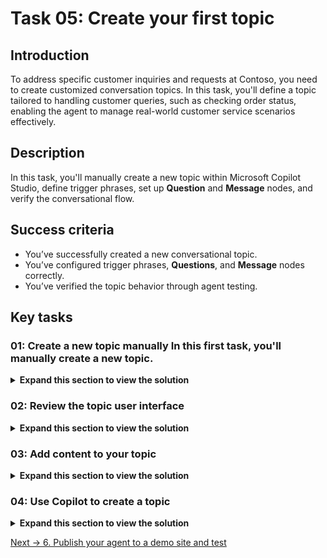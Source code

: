 # Task 05: Create your first topic

## Introduction

To address specific customer inquiries and requests at Contoso, you need to create customized conversation topics. In this task, you'll define a topic tailored to handling customer queries, such as checking order status, enabling the agent to manage real-world customer service scenarios effectively.

## Description

In this task, you'll manually create a new topic within Microsoft Copilot Studio, define trigger phrases, set up **Question** and **Message** nodes, and verify the conversational flow.

## Success criteria

-   You’ve successfully created a new conversational topic.
-   You’ve configured trigger phrases, **Questions**, and **Message** nodes correctly.
-   You’ve verified the topic behavior through agent testing.


## Key tasks

### 01: Create a new topic manually In this first task, you'll manually create a new topic.

<details markdown="block"> 
  <summary><strong>Expand this section to view the solution</strong></summary> 

1. Select **Settings** near the upper-right corner of the page.

    ![3f5fs0ge.jpg](../../media/3f5fs0ge.jpg)

1. Select **Generative AI** on the left settings menu.

1. Under **How should your agent interact with people?**, select **Classic**, then select **Save** at the bottom.

    ![g6rkwx7e.jpg](../../media/g6rkwx7e.jpg)

1. Once successfully saved, select the **X** in the upper-right corner of the **Settings** page.

    ![umzvacg5.jpg](../../media/umzvacg5.jpg)

1. Select **Topics** on the top bar.

    ![f9fqwoym.jpg](../../media/f9fqwoym.jpg)

1. Select **Add a topic**, then select **From blank**.

    ![iebpj8wt.jpg](../../media/iebpj8wt.jpg)

1. Rename your topic title by selecting **Untitled** in the upper-left corner of the window, then enter `Check Order Status`.

    ![ta1479st.jpg](../../media/ta1479st.jpg)

1. Within the **Trigger** node, under **Phrases**, select **Edit**.

    ![aa07x0rq.jpg](../../media/aa07x0rq.jpg)

1. Under **Add phrases**, enter the following, then select **Enter** or the **+** button for each phrase.

    - `order status` 
    - `track my order` 
    - `where is my package` 
    - `check order status` 
    - `has my order shipped`

    ![ycn03ej5.jpg](../../media/ycn03ej5.jpg)

1. Select the **Details** button in the upper-right of the main canvas pane.

    ![qd9alxfd.jpg](../../media/qd9alxfd.jpg)

    {: .note }
    > This is where you can set a different **Display name** (what the end user will see) from the configured topic **Name** (what the maker sees).

    {: .important }
    > The **Display name** is used in case of disambiguation (for example, when multiple topics match a user utterance, the user is prompted to choose between two or three recognized topics, with a "Did you mean..." question.)
    >
    > When generative AI orchestration is used instead of the built-in natural language understanding for topic triggering, the display name is called the Model display name and is used in addition to the Model description as part of the intent detection process.
    >
    > The **Details** pane is also where you can configure topic input and output variables. This is useful when the topic is invoked by another topic, or when generative AI orchestration is turned on, effectively using a large language model to slot fill the necessary variables and automatically prompt the user for missing inputs.

1. Select **Save** in the upper-right part of the canvas to save the topic.

    ![541830on.jpg](../../media/541830on.jpg)
   
</details>

### 02: Review the topic user interface

<details markdown="block"> 
  <summary><strong>Expand this section to view the solution</strong></summary> 

Now that you've created your first topic, albeit without content except trigger phrases, you can explore the authoring user interface (UI) to become more familiar with it.

![zdndr6if.jpg](../../media/zdndr6if.jpg)

1. **Topic title** - The name of the topic you're currently editing, visible on the **Topics** page. 

1. **Productivity bar** - Where you have access to tools, such as cut, copy, paste, and delete for the nodes (**Messages**, **Questions**, and so on). 

1. **Copilot**, **Comments**, **Variables**, **Topic checker**, **Details**, **Analytics**, **Open code editor**, and **Reset to default** buttons - This area includes: Copilot, which helps you create and update topics using descriptions in natural language; **Comments**, where authors can collaborate and leave comments on nodes; the **Variables** menu, to see the list of topic-level and global variables, and their runtime value in the test tab; **Topic checker**, which you can run anytime from the authoring canvas to check if errors have occurred in your topic that the platform can detect (and if left unresolved would prevent you from publishing the agent); and **Details**, to access the topic properties. 

1. **More** - Analytics shows topic usage metrics; Open code editor switches the user interface from a no-code/low-code experience to a pro-code view of the underlying YAML configuration of the topic that developers can edit directly. For some system topics, a Reset to default option is available to revert the topic content to its original state. 

1. The **Save** button saves the topic changes. 

1. The **Topic details** menu allows the agent author to update the topic Name, Display name, Description, and Status (active/inactive). When generative AI orchestration is enabled, the display name is replaced with model display name, and model description becomes available. This menu also allows the configuration of inputs and outputs. The inputs can be automatically slot filled when using generative AI as the orchestrator. 

1. The **trigger switcher** button is present at the **Trigger** node of every topic. By default, new topics have the **Phrases** trigger (or are triggered by Copilot, when generative AI orchestration is enabled), but this can be switched to Message received, Event received, Activity received, Conversation update received, Invoke received, Redirect, and Inactivity. 

1. **Add a new node** - Allows the agent author to add activities to a topic, such as sending a message, asking a question, and adding a condition, to build the dialog logic. 

1. **Authoring canvas controls** - You can use these controls to navigate the authoring canvas, which can become large for extensive topics. The included controls are a map of the canvas, zoom, hand, selection, and reset. 

</details>

### 03: Add content to your topic

<details markdown="block"> 
  <summary><strong>Expand this section to view the solution</strong></summary> 

This task doesn't cover how to add a large amount of content to your topic; rather, it provides the steps to add a single **Question** node, **Message** node, and topic redirection so that you can become familiar with the overall process of creating a topic, testing, and publishing in Microsoft Copilot Studio. A subsequent exercise has more in-depth information about the authoring capabilities in Microsoft Copilot Studio.

The next section of this task covers foundational knowledge for understanding the central components of Microsoft Copilot Studio and creating topics.

As the author of an agent, you should use the **Question** node when you're expecting a response from the user, and you want to do something based on that information. The user response is stored in a variable, and **Question** nodes can also use entities and slot filling features, concepts that are covered later in this exercise.

The **Question** node uses many functions that a **Message** node does, such as rich text, speech authoring, and rich text response types such images, videos, and Adaptive Cards.

1. Select the **+** button below the **Trigger** node in the canvas, then select **Ask a question** to add a new **Question** node.

	![7dglonjg.jpg](../../media/7dglonjg.jpg)

1. In the text box, enter:

	`What would you like to do with your order?`

1. Select the entry under **Identify**, then select **User's entire response**. 

	![dmcb0hkl.jpg](../../media/dmcb0hkl.jpg)

	{: .important }
	> This node is asking the question after the topic is triggered about what the user wants to do. An upcoming exercise extends this task to using entities and slot filling.

1. Under **Save user response as**, the user response is saved as a variable named **Var1** by default. 

	Select **Var1**, then for the **Variable name** enter `OrderRequest`.

    ![wipm194z.jpg](../../media/wipm194z.jpg)

	{: .important }
	> It's best practice to always properly name variables so they can be clearly identified when you reference them in your logic. It also adds clarity when doing tests and checking the variable values at runtime.
    >
    > Customers and partners can define and follow naming conventions for their variables, for consistency and ease of maintenance.

	{: .important }
	> Question behavior can be customized by selecting the ellipsis, **Properties**, and **Question behavior**. From here, you can define if the question can be skipped, how many times it should be re-prompted to the user, validation rules, and what should happen if the user doesn't answer as expected.  
    >
    > You can also define whether a user can jump to another topic without answering the question, and you can define the list of topics that are allowed in case of interruption. It's best practice to define retry prompts in case the user doesn't understand what's expected from them the first time. It's then appropriate to be much more explicit with the user when trying to help them properly answer a question.
	>
	> **Fundamental knowledge: Message node**
	> - You can use the **Message** node to display a message to the user. This message can be simple based on the topic of the conversation. In direct contrast to the **Question** node, the **Message** node doesn't expect or store an answer from the user. The **Message** node also has rich text options that you can display in text, or advanced options like cards, images, videos, and Adaptive Cards.

	{: .important }
	> To make the agent sound more natural and human, you can configure message variations, so that the agent will send one of the configured messages, avoiding strict repetition of the same message.
	>
	> You can also use variables within **Message** nodes in the body of text displayed to the user, which is dynamic based on the data stored within the variables. This capability allows messages to be more personal, such as **Hello {System.User.FirstName}, I can get those order details for you, one moment**. 
    >
    > Variables can also store data to perform automation or calculations on them. Later exercises cover variables in more depth. 
    >
    > Lastly, you can also add Power Fx formulas to create even more dynamic content.

1. Select the **+** button below the **Question** node, then select **Send a message** to create a **Message** node. 

	![qk402n2v.jpg](../../media/qk402n2v.jpg)

1. Enter a message that acknowledges the customer's question: 

	`Thank you for your question!`

1. Select the **+** button below the **Message** node, select **Topic management**, select **Go to another topic**, then select **End of Conversation**.
	
	![wawkk3oa.jpg](../../media/wawkk3oa.jpg)

	{: .note }
	> This will redirect to a topic dedicated to ending a chat session, asking if the question has been answered, and suggesting filling out a customer satisfaction survey.

	{: .important }
	> It's best practice to end discrete dialog paths with the **End of Conversation** topic. That way, the end-user can confirm their question was addressed. When a user confirms, a customer satisfaction (CSAT) survey is displayed. Resolution rates and CSAT scores are both displayed in the agent analytics.

1. In the upper-right part of the canvas, select **Save** to save the topic.

	![pvfulgjl.jpg](../../media/pvfulgjl.jpg)

1. In the **Test your agent** pane, select the refresh icon in the upper-right corner of the pane to start a new conversation. 

	![01sxc5ks.jpg](../../media/01sxc5ks.jpg)

1. Enter this prompt twice to validate that the agent behaves as expected. 

	`I'd like to check the status of my order please`

	![hp9tmjye.jpg](../../media/hp9tmjye.jpg)


{: .important }
> Trigger phrases don't need to be an exact match of all the utterances a user might say.

</details>

### 04: Use Copilot to create a topic

<details markdown="block"> 
  <summary><strong>Expand this section to view the solution</strong></summary> 

Creating topics in Microsoft Copilot Studio is more effortless than before. Now, you can create a topic in Microsoft Copilot Studio by using natural language to describe what you want the topic to do. With the **Create from description with Copilot** feature, you can automatically build a topic, reducing some manual steps that you experienced from the first task in this exercise. In this task, you'll learn how simple and quick creating a topic with Copilot can be.

1. Select **Topics** on the top bar.

	![f9fqwoym.jpg](../../media/f9fqwoym.jpg)

1. Select **Add a topic**, then select **Create from description with Copilot**. 

	![pwiy8m09.jpg](../../media/pwiy8m09.jpg)

1. Enter the following in the new window:

    | Item | Value |
    |----------|---------------------------------------------------------|
    | **Name your topic** | `Support Ticket` |
    | **Create a topic to** | `Create a support ticket, including a title, severity (high / medium / low), description and an email address to send update notifications to. Define variables following this naming pattern: Topic.TicketTitle.` |

1. Select **Create** in the lower-right corner of the pane
 	
	![dndgz6g7.jpg](../../media/dndgz6g7.jpg)

	{: .note }
	> Copilot creates your topic, including trigger phrases, **Question** nodes, entity selection, variable naming, and **Message** node confirmation.

1. If the **Edit with Copilot** pane is not already open, select **Copilot** at the top of the canvas. 

	![j7xhdf8b.jpg](../../media/j7xhdf8b.jpg)

1. In the **Edit with Copilot** pane, under **What do you want to do?**, add the additional instructions below, then select **Update**.

	`Before the last message, ask a question to find out the user's preferred contact method, choosing from email, phone or SMS.`

	![50zag8tq.jpg](../../media/50zag8tq.jpg)

	{: .note }
	> Copilot automatically adds a **Question** node at the bottom of the canvas, which asks the customer for their contact method and stores their choice in a variable.

	![lomv7en4.jpg](../../media/lomv7en4.jpg)

	{: .warning }
	> Skip this step if you run into the following error:
	>
	> ![p17qtbu1.jpg](../../media/p17qtbu1.jpg)

	{: .important }
	> The Copilot feature in Microsoft Copilot Studio drastically reduces authoring time, allowing you to create new topics and edit topics by using natural language. 
    >
    > Additionally, the **Edit with Copilot** panel shows what updates have been created, and it provides suggestions for what you can update in your topic.

1. Select **Save** in the upper-right part of the canvas to save the topic.

</details>

[Next → 6. Publish your agent to a demo site and test](0106-EN.md)
